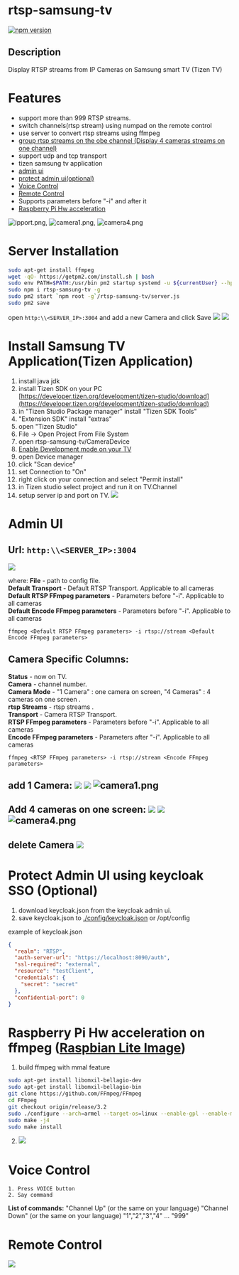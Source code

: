 # rtsp-samsung-tv
[![npm version](https://badge.fury.io/js/rtsp-samsung-tv.svg)](https://badge.fury.io/js/rtsp-samsung-tv)
## Description
Display  RTSP streams from IP Cameras on Samsung smart TV (Tizen TV)

# Features
 - support more than 999 RTSP streams.
 - switch channels(rtsp stream) using numpad on the remote control
 - use server to convert rtsp streams using ffmpeg
 - [group rtsp streams on the obe channel (Display 4 cameras streams on one channel)](#add-4-cameras-on-one-screen---)
 - support udp and tcp transport
 - tizen samsung tv application
 - [admin ui](#admin-ui)
 - [protect admin ui(optional)](#protect-admin-ui-using-keycloak-sso-optional)
 - [Voice Control](#voice-control)
 - [Remote Control](#remote-control)
 -  Supports parameters before "-i" and after it
 - [Raspberry Pi Hw acceleration](#raspberry-pi-hw-acceleration-on-ffmpeg-raspbian-lite-image)


![ipport.png](/img/ipport.png), ![camera1.png](/img/camera1.png), ![camera4.png](/img/camera4.png)
# Server Installation
```bash
sudo apt-get install ffmpeg
wget -qO- https://getpm2.com/install.sh | bash
sudo env PATH=$PATH:/usr/bin pm2 startup systemd -u ${currentUser} --hp ${HOME}
sudo npm i rtsp-samsung-tv -g
sudo pm2 start `npm root -g`/rtsp-samsung-tv/server.js
sudo pm2 save
```
open ```http:\\<SERVER_IP>:3004``` and add a new  Camera and click Save ![](img/addnewCamera.png) ![](img/addedNewDevice.png)

# Install Samsung TV Application(Tizen Application)

1. install java jdk  
2. install Tizen SDK on your PC [https://developer.tizen.org/development/tizen-studio/download](https://developer.tizen.org/development/tizen-studio/download)  
3. in "Tizen Studio Package manager" install  "Tizen SDK Tools"  
4. "Extension SDK" install "extras"  
5. open "Tizen Studio"  
6. File -> Open Project From File System  
7. open rtsp-samsung-tv/CameraDevice  
8. [Enable Development mode on your TV](https://developer.samsung.com/smarttv/develop/getting-started/using-sdk/tv-device.html)  
9. open Device manager  
10. click "Scan device"  
11. set Connection to "On"  
12. right click on your connection and select "Permit install"  
13. in Tizen studio select project and run it on TV.Channel  
14. setup server ip and port on TV. ![](/img/ipport.png)  


# Admin UI
## **Url**:  ```http:\\<SERVER_IP>:3004```
![](/img/AdminUi.png)

where:
**File** -  path to config file.  
**Default Transport** - Default RTSP Transport. Applicable to all cameras  
**Default RTSP FFmpeg parameters** - Parameters before "-i". Applicable to all cameras  
**Default Encode FFmpeg parameters** - Parameters before "-i". Applicable to all cameras    
```
ffmpeg <Default RTSP FFmpeg parameters> -i rtsp://stream <Default Encode FFmpeg parameters>
```

## Camera Specific Columns:
**Status** - now on TV.  
**Camera** - channel number.  
**Camera Mode** - "1 Camera" : one camera on screen, "4 Cameras" : 4 cameras on one screen .  
**rtsp Streams** - rtsp streams .  
**Transport** - Camera RTSP Transport.  
**RTSP FFmpeg parameters** - Parameters before "-i". Applicable to all cameras  
**Encode FFmpeg parameters** - Parameters after "-i". Applicable to all cameras  
```
ffmpeg <RTSP FFmpeg parameters> -i rtsp://stream <Encode FFmpeg parameters>
```

## **add 1 Camera**: ![](img/addnewCamera.png) ![](img/addedNewDevice.png) ![camera1.png](/img/camera1.png)
## **Add 4 cameras on one screen**: ![](img/add4Cameras.png) ![](img/added4Cameras.png) ![camera4.png](/img/camera4.png)
## **delete Camera** ![](img/deleteCamera.png)

# Protect Admin UI using keycloak SSO (Optional)
1. download keycloak.json from the keycloak admin ui.   
2. save keycloak.json to [./config/keycloak.json](/config) or /opt/config  
  
example of keycloak.json  
```json
{
  "realm": "RTSP",
  "auth-server-url": "https://localhost:8090/auth",
  "ssl-required": "external",
  "resource": "testClient",
  "credentials": {
    "secret": "secret"
  },
  "confidential-port": 0
}
```
# Raspberry Pi Hw acceleration on ffmpeg ([Raspbian Lite Image](https://www.raspberrypi.org/downloads/raspberry-pi-os/))
1. build ffmpeg with mmal feature
```bash
sudo apt-get install libomxil-bellagio-dev
sudo apt-get install libomxil-bellagio-bin
git clone https://github.com/FFmpeg/FFmpeg
cd FFmpeg
git checkout origin/release/3.2
sudo ./configure --arch=armel --target-os=linux --enable-gpl --enable-mmal  --enable-omx --enable-omx-rpi --enable-nonfree
sudo make -j4
sudo make install
```
2. ![](/img/RaspberryPiHW.png)

# Voice Control
    1. Press VOICE button
    2. Say command
 **List of commands:**
 "Channel Up" (or the same on your language)
 "Channel Down" (or the same on your language)
 "1","2","3","4" ... "999"

# Remote Control

![](/img/RemoteControl.png)

